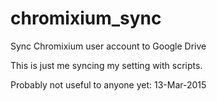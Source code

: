# chromixium_sync
Sync Chromixium user account to Google Drive

This is just me syncing my setting with scripts.

Probably not useful to anyone yet: 13-Mar-2015
